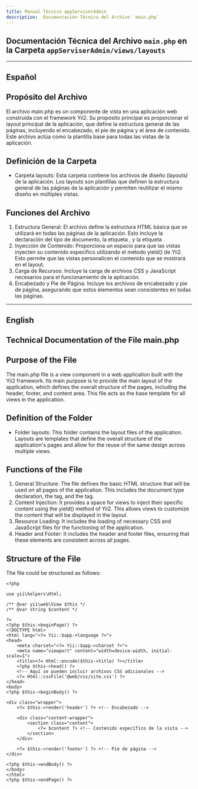 ```yaml
---
title: Manual Técnico appServiserAdmin
description:  Documentación Técnica del Archivo `main.php`
---
```


## Documentación Técnica del Archivo `main.php` en la Carpeta `appServiserAdmin/views/layouts`

---

## Español

## Propósito del Archivo
El archivo main.php es un componente de vista en una aplicación web construida con el framework Yii2. Su propósito principal es proporcionar el layout principal de la aplicación, que define la estructura general de las páginas, incluyendo el encabezado, el pie de página y el área de contenido. Este archivo actúa como la plantilla base para todas las vistas de la aplicación.

## Definición de la Carpeta
- Carpeta layouts: Esta carpeta contiene los archivos de diseño (layouts) de la aplicación. Los layouts son plantillas que definen la estructura general de las páginas de la aplicación y permiten reutilizar el mismo diseño en múltiples vistas.

## Funciones del Archivo
1. Estructura General: El archivo define la estructura HTML básica que se utilizará en todas las páginas de la aplicación. Esto incluye la declaración del tipo de documento, la etiqueta <html>, y la etiqueta <body>.
2. Inyección de Contenido: Proporciona un espacio para que las vistas inyecten su contenido específico utilizando el método yield() de Yii2. Esto permite que las vistas personalicen el contenido que se mostrará en el layout.
3. Carga de Recursos: Incluye la carga de archivos CSS y JavaScript necesarios para el funcionamiento de la aplicación.
4. Encabezado y Pie de Página: Incluye los archivos de encabezado y pie de página, asegurando que estos elementos sean consistentes en todas las páginas.

---

## English

## Technical Documentation of the File main.php

## Purpose of the File
The main.php file is a view component in a web application built with the Yii2 framework. Its main purpose is to provide the main layout of the application, which defines the overall structure of the pages, including the header, footer, and content area. This file acts as the base template for all views in the application.

## Definition of the Folder
- Folder layouts: This folder contains the layout files of the application. Layouts are templates that define the overall structure of the application's pages and allow for the reuse of the same design across multiple views.

## Functions of the File
1. General Structure: The file defines the basic HTML structure that will be used on all pages of the application. This includes the document type declaration, the <html> tag, and the <body> tag.
2. Content Injection: It provides a space for views to inject their specific content using the yield() method of Yii2. This allows views to customize the content that will be displayed in the layout.
3. Resource Loading: It includes the loading of necessary CSS and JavaScript files for the functioning of the application.
4. Header and Footer: It includes the header and footer files, ensuring that these elements are consistent across all pages.

## Structure of the File
The file could be structured as follows:
```
<?php

use yii\helpers\Html;

/** @var yii\web\View $this */
/** @var string $content */

?>
<?php $this->beginPage() ?>
<!DOCTYPE html>
<html lang="<?= Yii::$app->language ?>">
<head>
    <meta charset="<?= Yii::$app->charset ?>">
    <meta name="viewport" content="width=device-width, initial-scale=1">
    <title><?= Html::encode($this->title) ?></title>
    <?php $this->head() ?>
    <!-- Aquí se pueden incluir archivos CSS adicionales -->
    <?= Html::cssFile('@web/css/site.css') ?>
</head>
<body>
<?php $this->beginBody() ?>

<div class="wrapper">
    <?= $this->render('header') ?> <!-- Encabezado -->
    
    <div class="content-wrapper">
        <section class="content">
            <?= $content ?> <!-- Contenido específico de la vista -->
        </section>
    </div>

    <?= $this->render('footer') ?> <!-- Pie de página -->
</div>

<?php $this->endBody() ?>
</body>
</html>
<?php $this->endPage() ?>
```